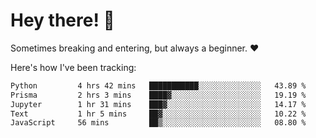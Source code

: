 # Hey there! 👋
Sometimes breaking and entering, but always a beginner. ❤️

Here's how I've been tracking:
<!--START_SECTION:waka-->

```txt
Python         4 hrs 42 mins   ███████████░░░░░░░░░░░░░░   43.89 %
Prisma         2 hrs 3 mins    ████▓░░░░░░░░░░░░░░░░░░░░   19.19 %
Jupyter        1 hr 31 mins    ███▓░░░░░░░░░░░░░░░░░░░░░   14.17 %
Text           1 hr 5 mins     ██▓░░░░░░░░░░░░░░░░░░░░░░   10.22 %
JavaScript     56 mins         ██▒░░░░░░░░░░░░░░░░░░░░░░   08.80 %
```

<!--END_SECTION:waka-->

